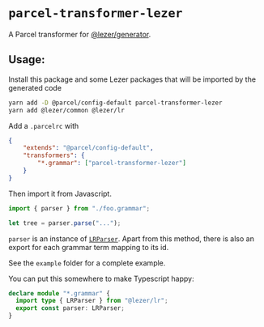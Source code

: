 # `parcel-transformer-lezer`

A Parcel transformer for [@lezer/generator](https://github.com/lezer-parser/generator).

## Usage:

Install this package and some Lezer packages that will be imported by the generated code

```sh
yarn add -D @parcel/config-default parcel-transformer-lezer
yarn add @lezer/common @lezer/lr
```

Add a `.parcelrc` with

```json
{
	"extends": "@parcel/config-default",
	"transformers": {
		"*.grammar": ["parcel-transformer-lezer"]
	}
}
```

Then import it from Javascript.

```js
import { parser } from "./foo.grammar";

let tree = parser.parse("...");
```

`parser` is an instance of [`LRParser`](https://lezer.codemirror.net/docs/ref/#lr.LRParser). Apart from this method, there is also an export for each grammar term mapping to its id.

See the `example` folder for a complete example.

You can put this somewhere to make Typescript happy:
```typescript
declare module "*.grammar" {
  import type { LRParser } from "@lezer/lr";
  export const parser: LRParser;
}
```
